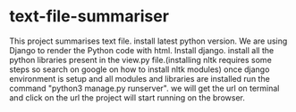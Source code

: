 # text-file-summariser
This project summarises text file.
install latest python version.
We are using Django to render the Python code with html.
Install django.
install all the python libraries present in the view.py file.(installing nltk requires some steps so search on google on how to install nltk modules)
once django environment is setup and all modules and libraries are installed run the command "python3 manage.py runserver".
we will get the url on terminal and click on the url the project will start running on the browser.
